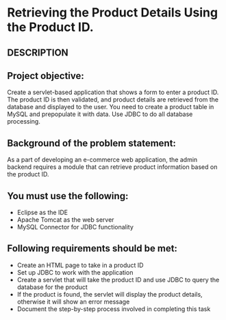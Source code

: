 # Retrieving the Product Details Using the Product ID.

## DESCRIPTION

## Project objective:
Create a servlet-based application that shows a form to enter a product ID. The product ID is then validated, and product details are retrieved from the database and displayed to the user. You need to create a product table in MySQL and prepopulate it with data. Use JDBC to do all database processing.


## Background of the problem statement:
As a part of developing an e-commerce web application, the admin backend requires a module that can retrieve product information based on the product ID.


## You must use the following:

 * Eclipse as the IDE
 * Apache Tomcat as the web server
 * MySQL Connector for JDBC functionality


## Following requirements should be met:

 * Create an HTML page to take in a product ID
 * Set up JDBC to work with the application
 * Create a servlet that will take the product ID and use JDBC to query the database for the product
 * If the product is found, the servlet will display the product details, otherwise it will show an error message
 * Document the step-by-step process involved in completing this task
